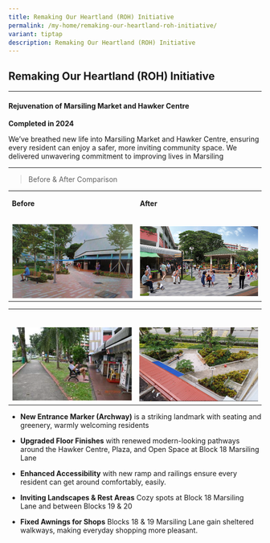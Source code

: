 ```yaml
---
title: Remaking Our Heartland (ROH) Initiative
permalink: /my-home/remaking-our-heartland-roh-initiative/
variant: tiptap
description: Remaking Our Heartland (ROH) Initiative
---
```

<h2><strong>Remaking Our Heartland (ROH) Initiative</strong></h2>
<hr>
<p></p>
<h4><strong>Rejuvenation of Marsiling Market and Hawker Centre</strong></h4>
<p><strong>Completed in 2024</strong>
</p>
<p>We’ve breathed new life into Marsiling Market and Hawker Centre, ensuring
every resident can enjoy a safer, more inviting community space. We delivered
unwavering commitment to improving lives in Marsiling</p>
<hr>
<blockquote>
<p>Before &amp; After Comparison</p>
</blockquote>
<table style="minWidth: 50px">
<colgroup>
<col>
<col>
</colgroup>
<tbody>
<tr>
<td rowspan="1" colspan="1">
<p><strong>Before</strong>
</p>
</td>
<td rowspan="1" colspan="1">
<p><strong>After</strong>
</p>
</td>
</tr>
<tr>
<td rowspan="1" colspan="1">
<p></p>
<div class="isomer-image-wrapper">
<img style="width: 100%" height="auto" width="100%" alt="" src="/images/Estate Development/Marsiling_Hawker_Center_Before.png">
</div>
</td>
<td rowspan="1" colspan="1">
<p></p>
<div class="isomer-image-wrapper">
<img style="width: 100%" height="auto" width="100%" alt="" src="/images/Marsiling_Market_After.jpg">
</div>
</td>
</tr>
</tbody>
</table>
<table style="minWidth: 50px">
<colgroup>
<col>
<col>
</colgroup>
<tbody>
<tr>
<td rowspan="1" colspan="1">
<p></p>
</td>
<td rowspan="1" colspan="1">
<p></p>
</td>
</tr>
<tr>
<td rowspan="1" colspan="1">
<p></p>
<div class="isomer-image-wrapper">
<img style="width: 100%" height="auto" width="100%" alt="" src="/images/Estate Development/Marsiling_Market_Before_3.png">
</div>
</td>
<td rowspan="1" colspan="1">
<p></p>
<div class="isomer-image-wrapper">
<img style="width: 100%" height="auto" width="100%" alt="" src="/images/Estate Development/Marsiling_Market_After_3.png">
</div>
</td>
</tr>
</tbody>
</table>
<ul data-tight="true" class="tight">
<li>
<p><strong>New Entrance Marker (Archway)</strong> is a striking landmark with
seating and greenery, warmly welcoming residents</p>
</li>
<li>
<p><strong>Upgraded Floor Finishes</strong> with renewed modern-looking pathways
around the Hawker Centre, Plaza, and Open Space at Block 18 Marsiling Lane</p>
</li>
<li>
<p><strong>Enhanced Accessibility</strong> with new ramp and railings ensure
every resident can get around comfortably, easily.</p>
</li>
<li>
<p><strong>Inviting Landscapes &amp; Rest Areas</strong> Cozy spots at Block
18 Marsiling Lane and between Blocks 19 &amp; 20</p>
</li>
<li>
<p><strong>Fixed Awnings for Shops</strong> Blocks 18 &amp; 19 Marsiling Lane
gain sheltered walkways, making everyday shopping more pleasant.</p>
</li>
</ul>
<p></p>